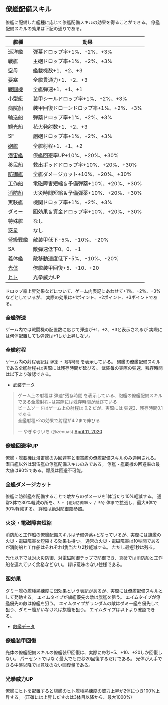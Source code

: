 ## 僚艦配備スキル

僚艦に配備した艦種に応じて僚艦配備スキルの効果を得ることができる。
僚艦配備スキルの効果は下記の通りである。

| 艦種                          | 効果                                    |
|-------------------------------|-----------------------------------------|
| 巡洋艦                        | 弾幕ドロップ率+1%、+2%、+3%             |
| 戦艦                          | 主砲ドロップ率+1%、+2%、+3%             |
| 空母                          | 艦載機数+1、+2、+3                      |
| 要塞                          | 全艦貫通力+1、+2、+3                    |
| [戦闘機](#全艦弾速)           | 全艦弾速+1、+1、+1                      |
| 小型艇                        | 装甲シールドロップ率+1%、+2%、+3%       |
| 病院船                        | 装甲回復ドローンドロップ率+1%、+2%、+3% |
| 輸送船                        | 弾薬ドロップ率+1%、+2%、+3%             |
| 観光船                        | 花火発射数+1、+2、+3                    |
| SF                            | 副砲ドロップ率+1%、+2%、+3%             |
| [砲艦](#全艦射程)             | 全艦射程+1、+1、+2                      |
| [潜宙艦](#僚艦回避率up)       | 僚艦回避率UP+10%、+20%、+30%            |
| 移民船                        | 救出ポッドドロップ率+10%、+20%、+30%    |
| [防御艦](#全艦ダメージカット) | 全艦ダメージカット+10%、+20%、+30%      |
| [工作船](#火災電磁障害短縮)   | 電磁障害短縮＆予備弾薬+10%、+20%、+30%  |
| [消防船](#火災電磁障害短縮)   | 火災時間短縮＆予備弾薬+10%、+20%、+30%  |
| 実験艦                        | 機関ドロップ率+1%、+2%、+3%             |
| [ダミー](#囮効果)             | 囮効果＆資金ドロップ率+10%、+20%、+30%  |
| 特殊艦                        | なし                                    |
| 惑星                          | なし                                    |
| 弩級戦艦                      | 敵装甲低下-5%、-10%、-20%               |
| SA                            | 敵弾速低下0、0、-1                      |
| 義体艦                        | 敵移動速度低下-5%、-10%、-20%           |
| [光体](#僚艦装甲回復)         | 僚艦装甲回復+5、+10、+20                |
| [ヒト](#光拳威力up)           | 光拳威力UP                              |

ドロップ率上昇効果などについて、ゲーム内表記にあわせて+1%、+2%、+3%などとしているが、
実際の効果は+1ポイント、+2ポイント、+3ポイントである。


### 全艦弾速

ゲーム内では戦闘機の配置数に応じて弾速が+1、+2、+3と表示されるが
実際には何体配置しても弾速は+1しか上昇しない。


### 全艦射程

ゲーム内の射程表記は `弾速 * 残存時間` を表示している。
砲艦の僚艦配備スキルである全艦射程+は実際には残存時間が延びる。
武装毎の実際の弾速、残存時間は以下より確認できる。

* [武装データ](武装データ.md)

<blockquote class="twitter-tweet"><p lang="ja" dir="ltr">ゲーム上の射程は 弾速*残存時間 を表示している、砲艦の僚艦配備スキルである全艦射程+は実際には残存時間が延びている<br>ビームソードはゲーム上の射程は 0.2 だが、実際には 弾速2、残存時間0.1である<br>全艦射程+2の効果で射程が4.2まで伸びる</p>&mdash; やぎゆういち (@zenuas) <a href="https://twitter.com/zenuas/status/1248838059430313984?ref_src=twsrc%5Etfw">April 11, 2020</a></blockquote> <script async src="https://platform.twitter.com/widgets.js" charset="utf-8"></script>


### 僚艦回避率UP

僚艦・艦載機は潜宙艦のみ回避率と潜宙艦の僚艦配備スキルのみ適用される。
潜宙艦以外は潜宙艦の僚艦配備スキルのみである。
僚艦・艦載機の回避率の最大値は90%である。爆風は回避不可能。


### 全艦ダメージカット

僚艦に防御艦を配備することで敵からのダメージを1体当たり10%軽減する。
通常3体で30%軽減の所を、`3 + {絶対防御陣Lv / 50}` 体まで拡張し、最大9体で90%軽減する。
詳細は[絶対防御陣](兵種.md#絶対防御陣)参照。


### 火災・電磁障害短縮

消防船と工作船の僚艦配備スキルは予備弾薬+となっているが、実際には旗艦の火災・電磁障害を短縮する効果も持つ。
通常の火災・電磁障害は10秒間であるが消防船と工作船はそれぞれ1隻当たり2秒軽減する。
ただし最短1秒は残る。

光化以下では対火災防御、対電磁防御チップで防御でき、真破では消防船と工作船を連れていく余裕などない。
ほぼ意味のない仕様である。


### 囮効果

ダミー艦の艦種熟練度に囮効果という表記があるが、実際には僚艦配備スキルとして発動する。
エイムタイプが旗艦優先の敵は旗艦を狙う。
エイムタイプが僚艦優先の敵は僚艦を狙う。
エイムタイプがランダムの敵はダミー艦を優先して狙う、ダミー艦がいなければ旗艦を狙う。
エイムタイプは以下より確認できる。

* [敵艦データ](敵艦データ.md)


### 僚艦装甲回復

光体の僚艦配備スキルの僚艦装甲回復は、実際に毎秒+5、+10、+20しか回復しない。
パーセントではなく最大でも毎秒20回復するだけである。
光体が入手できる中盤以降では意味のない回復量である。


### 光拳威力UP

僚艦にヒトを配置すると旗艦のヒト艦種熟練度の威力上昇が2体につき100%上昇する。
(正確には上昇しだすのは3体目以降から、最大1000%)
